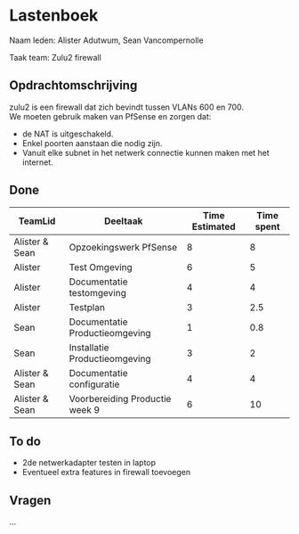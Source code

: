 # Lastenboek

Naam leden: Alister Adutwum, Sean Vancompernolle

Taak team: Zulu2 firewall

## Opdrachtomschrijving

zulu2 is een firewall dat zich bevindt tussen VLANs 600 en 700.  
We moeten gebruik maken van PfSense en zorgen dat:  
- de NAT is uitgeschakeld.
- Enkel poorten aanstaan die nodig zijn.
- Vanuit elke subnet in het netwerk connectie kunnen maken met het internet.

## Done
| TeamLid                     | Deeltaak | Time Estimated           | Time spent  |
| --------------              | --------------    | -------------- |      --------------        |
| Alister & Sean | Opzoekingswerk PfSense   |        8        |       8        |
| Alister | Test Omgeving   |    6            |       5        |
| Alister | Documentatie testomgeving  |      4          |       4        |
| Alister | Testplan   |      3          |       2.5        |
| Sean | Documentatie Productieomgeving |         1       |     0.8          |
| Sean | Installatie Productieomgeving |  3 |  2  |
| Alister & Sean | Documentatie configuratie  |      4          |       4        |
| Alister & Sean | Voorbereiding Productie week 9 |      6          |       10        |

## To do
 - 2de netwerkadapter testen in laptop
 - Eventueel extra features in firewall toevoegen

## Vragen
...
